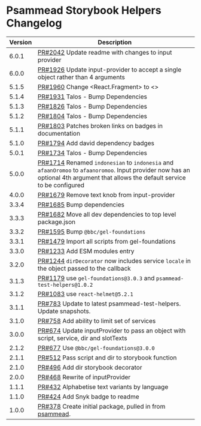 # Psammead Storybook Helpers Changelog

<!-- prettier-ignore -->
| Version | Description |
|---------|-------------|
| 6.0.1 | [PR#2042](https://github.com/bbc/psammead/pull/1926) Update readme with changes to input provider |
| 6.0.0 | [PR#1926](https://github.com/bbc/psammead/pull/1926) Update input-provider to accept a single object rather than 4 arguments |
| 5.1.5 | [PR#1960](https://github.com/bbc/psammead/pull/1960) Change <React.Fragment> to <> |
| 5.1.4 | [PR#1931](https://github.com/bbc/psammead/pull/1931) Talos - Bump Dependencies |
| 5.1.3 | [PR#1826](https://github.com/bbc/psammead/pull/1826) Talos - Bump Dependencies |
| 5.1.2 | [PR#1804](https://github.com/bbc/psammead/pull/1804) Talos - Bump Dependencies |
| 5.1.1 | [PR#1803](https://github.com/bbc/psammead/pull/1803/) Patches broken links on badges in documentation |
| 5.1.0 | [PR#1794](https://github.com/bbc/psammead/pull/1794) Add david dependency badges |
| 5.0.1 | [PR#1734](https://github.com/bbc/psammead/pull/1734) Talos - Bump Dependencies |
| 5.0.0 | [PR#1714](https://github.com/bbc/psammead/pull/1714) Renamed `indonesian` to `indonesia` and `afaanOromoo` to `afaanoromoo`.  Input provider now has an optional 4th argument that allows the default service to be configured |
| 4.0.0 | [PR#1679](https://github.com/bbc/psammead/pull/1679) Remove text knob from input-provider |
| 3.3.4   | [PR#1685](https://github.com/bbc/psammead/pull/1685) Bump dependencies |
| 3.3.3 | [PR#1682](https://github.com/bbc/psammead/pull/1682) Move all dev dependencies to top level package.json |
| 3.3.2 | [PR#1595](https://github.com/bbc/psammead/pull/1595) Bump `@bbc/gel-foundations` |
| 3.3.1 | [PR#1479](https://github.com/bbc/psammead/pull/1479) Import all scripts from gel-foundations |
| 3.3.0 | [PR#1233](https://github.com/bbc/psammead/pull/1233) Add ESM modules entry |
| 3.2.0 | [PR#1244](https://github.com/bbc/psammead/pull/1244) `dirDecorator` now includes service `locale` in the object passed to the callback |
| 3.1.3 | [PR#1179](https://github.com/bbc/psammead/pull/1179) use `gel-foundations@3.0.3` and `psammead-test-helpers@1.0.2`|
| 3.1.2 | [PR#1083](https://github.com/bbc/psammead/pull/1083) use `react-helmet@5.2.1` |
| 3.1.1 | [PR#783](https://github.com/bbc/psammead/pull/783) Update to latest psammead-test-helpers. Update snapshots. |
| 3.1.0   | [PR#758](https://github.com/bbc/psammead/pull/758) Add ability to limit set of services |
| 3.0.0   | [PR#674](https://github.com/bbc/psammead/pull/674) Update inputProvider to pass an object with script, service, dir and slotTexts |
| 2.1.2   | [PR#677](https://github.com/bbc/psammead/pull/677) Use `@bbc/gel-foundations@3.0.0` |
| 2.1.1   | [PR#512](https://github.com/bbc/psammead/pull/512) Pass script and dir to storybook function |
| 2.1.0   | [PR#496](https://github.com/bbc/psammead/pull/496) Add dir storybook decorator |
| 2.0.0   | [PR#468](https://github.com/bbc/psammead/pull/468) Rewrite of inputProvider |
| 1.1.1   | [PR#432](https://github.com/bbc/psammead/pull/432) Alphabetise text variants by language |
| 1.1.0   | [PR#424](https://github.com/bbc/psammead/pull/424) Add Snyk badge to readme |
| 1.0.0   | [PR#378](https://github.com/bbc/psammead/pull/378) Create initial package, pulled in from [psammead](https://github.com/BBC-News/psammead/blob/latest/CONTRIBUTING.md). |
